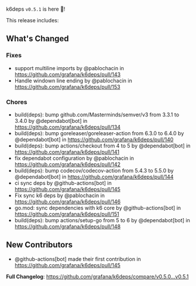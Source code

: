 k6deps `v0.5.1` is here 🎉!

This release includes:

## What's Changed

### Fixes
* support multiline imports by @pablochacin in https://github.com/grafana/k6deps/pull/143
* Handle windown line ending by @pablochacin in https://github.com/grafana/k6deps/pull/153

### Chores
* build(deps): bump github.com/Masterminds/semver/v3 from 3.3.1 to 3.4.0 by @dependabot[bot] in https://github.com/grafana/k6deps/pull/134
* build(deps): bump goreleaser/goreleaser-action from 6.3.0 to 6.4.0 by @dependabot[bot] in https://github.com/grafana/k6deps/pull/140
* build(deps): bump actions/checkout from 4 to 5 by @dependabot[bot] in https://github.com/grafana/k6deps/pull/141
* fix dependabot configuration by @pablochacin in https://github.com/grafana/k6deps/pull/142
* build(deps): bump codecov/codecov-action from 5.4.3 to 5.5.0 by @dependabot[bot] in https://github.com/grafana/k6deps/pull/144
* ci sync deps by @github-actions[bot] in https://github.com/grafana/k6deps/pull/145
* Fix sync k6 deps by @pablochacin in https://github.com/grafana/k6deps/pull/146
* go.mod: sync dependencies with k6 core by @github-actions[bot] in https://github.com/grafana/k6deps/pull/151
* build(deps): bump actions/setup-go from 5 to 6 by @dependabot[bot] in https://github.com/grafana/k6deps/pull/148

## New Contributors
* @github-actions[bot] made their first contribution in https://github.com/grafana/k6deps/pull/145

**Full Changelog**: https://github.com/grafana/k6deps/compare/v0.5.0...v0.5.1